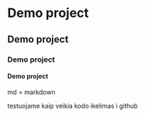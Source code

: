 # Demo project
## Demo project
### Demo project
#### Demo project
md = markdown

testuojame kaip veikia kodo ikelimas i github